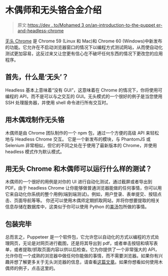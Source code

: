 # 木偶师和无头铬合金介绍

> 原文:[https://dev . to/Mohamed 3 on/an-introduction-to-the-puppet er-and-headless-chrome](https://dev.to/mohamed3on/an-introduction-to-puppeteer-and-headless-chrome)

[无头 Chrome](https://chromium.googlesource.com/chromium/src/+/lkgr/headless/README.md) 是 Chrome 59 (Linux 和 Mac)和 Chrome 60 (Windows)中新发布的功能。它允许在不启动浏览器窗口的情况下以编程方式测试网站，从而使自动化测试更加容易，这反过来又让您更有信心在不破坏任何东西的情况下更改您的应用程序。

## 首先，什么是‘无头’？

Headless 基本上意味着“没有 GUI”，这意味着在 Chrome 的情况下，你将使用可编程的 API，而不是可以与之交互的 GUI。无头模式的一个很好的例子是当您使用 SSH 处理服务器，并使用 shell 命令进行所有交互时。

## 用木偶戏制作无头铬

木偶师是由 Chrome 团队制作的一个 npm 包，通过一个方便的高级 API 来轻松地与 Headless Chrome 交互。
它是一个新发布的模块，与 PhantomJS 或 Selenium 非常相似，但它的不同之处在于使用了最新版本的 Chrome，并使用 headless 模式作为默认模式。

## 用无头 Chrome 和木偶师可以运行什么样的测试？

木偶师的一个很好的用例是对你的 UI 进行自动化测试，通过截屏或者导出到 PDF。由于 headless Chrome 让你能够做普通浏览器能做的任何事情，你可以用它来自动化你系统的整个用例(端到端测试)。例如，用户登录、表单提交、按钮点击、页面导航等等。
你还可以使用木偶师定期抓取网站，并将你想要提取的相关信息存储在数据库中，这类似于你可以使用 Python 的[美汤](https://www.crummy.com/software/BeautifulSoup/bs4/doc/)包所做的事情。

## 包装完毕

总而言之，Puppeteer 是一个软件包，它允许您以自动化的方式以编程的方式处理网页，无论是对网页进行截图，还是将其导出到 pdf，或者单击按钮和填写表单，或者提取/抓取页面内容以供以后检查。它为你提供了一个非常强大的 API，允许你在一个成熟的浏览器中做任何你能做的事情，而不需要浏览器。如果你有兴趣并想了解更多关于无头浏览器的信息，请查看[这篇文章](https://developers.google.com/web/updates/2017/04/headless-chrome)。如果你想看如何使用木偶师的例子，点击这里的。